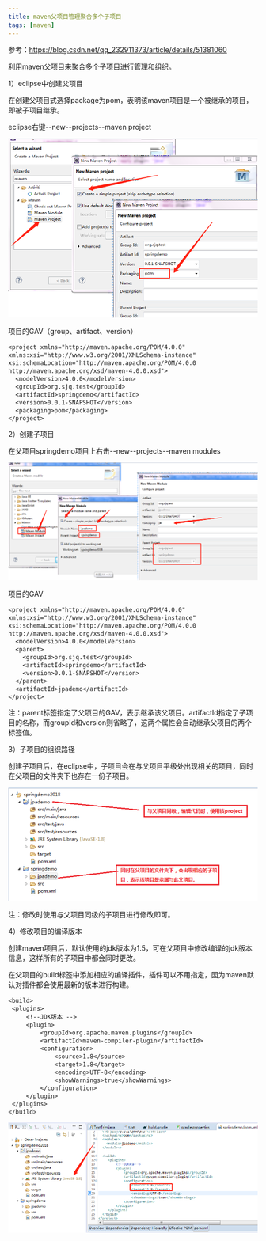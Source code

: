 ```yaml
---
title: maven父项目管理聚合多个子项目
tags: [maven]
---
```


参考：https://blog.csdn.net/qq_232911373/article/details/51381060

利用maven父项目来聚合多个子项目进行管理和组织。

1）eclipse中创建父项目

在创建父项目式选择package为pom，表明该maven项目是一个被继承的项目，即被子项目继承。

eclipse右键--new--projects--maven project

![](/images/tools/maven/project/mvn-parent-pom.png)

项目的GAV（group、artifact、version）

```
<project xmlns="http://maven.apache.org/POM/4.0.0" xmlns:xsi="http://www.w3.org/2001/XMLSchema-instance" xsi:schemaLocation="http://maven.apache.org/POM/4.0.0 http://maven.apache.org/xsd/maven-4.0.0.xsd">
  <modelVersion>4.0.0</modelVersion>
  <groupId>org.sjq.test</groupId>
  <artifactId>springdemo</artifactId>
  <version>0.0.1-SNAPSHOT</version>
  <packaging>pom</packaging>
</project>
```

2）创建子项目

在父项目springdemo项目上右击--new--projects--maven modules

![](/images/tools/maven/project/mvn-sub-project.png)

项目的GAV

```
<project xmlns="http://maven.apache.org/POM/4.0.0" xmlns:xsi="http://www.w3.org/2001/XMLSchema-instance" xsi:schemaLocation="http://maven.apache.org/POM/4.0.0 http://maven.apache.org/xsd/maven-4.0.0.xsd">
  <modelVersion>4.0.0</modelVersion>
  <parent>
    <groupId>org.sjq.test</groupId>
    <artifactId>springdemo</artifactId>
    <version>0.0.1-SNAPSHOT</version>
  </parent>
  <artifactId>jpademo</artifactId>
</project>
```

注：parent标签指定了父项目的GAV，表示继承该父项目。artifactId指定了子项目的名称，而groupId和version则省略了，这两个属性会自动继承父项目的两个标签值。

3）子项目的组织路径

创建子项目后，在eclipse中，子项目会在与父项目平级处出现相关的项目，同时在父项目的文件夹下也存在一份子项目。

![](/images/tools/maven/project/parent-sub-project.png)

注：修改时使用与父项目同级的子项目进行修改即可。

4）修改项目的编译版本

创建maven项目后，默认使用的jdk版本为1.5，可在父项目中修改编译的jdk版本信息，这样所有的子项目中都会同时更改。

在父项目的build标签中添加相应的编译插件，插件可以不用指定，因为maven默认对插件都会使用最新的版本进行构建。

```
<build>  
 <plugins>  
     <!--JDK版本 -->  
     <plugin>  
         <groupId>org.apache.maven.plugins</groupId>  
         <artifactId>maven-compiler-plugin</artifactId>  
         <configuration>  
             <source>1.8</source>  
             <target>1.8</target>  
             <encoding>UTF-8</encoding>  
             <showWarnings>true</showWarnings>  
         </configuration>  
     </plugin>  
 </plugins>  
</build>  
```

![](/images/tools/maven/project/jdk-compile-version.png)